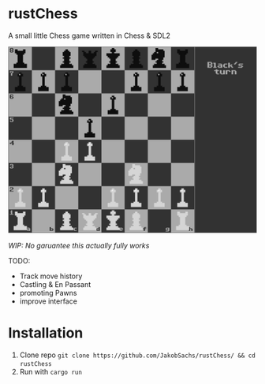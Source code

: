 # rustChess
A small little Chess game written in Chess &amp; SDL2

![A Screenshot of the chess game](https://github.com/JakobSachs/rustChess/blob/master/screenshot.png)

_WIP: No garuantee this actually fully works_

TODO:
- Track move history
- Castling & En Passant
- promoting Pawns
- improve interface

# Installation
1. Clone repo `git clone https://github.com/JakobSachs/rustChess/ && cd rustChess`
2. Run with `cargo run`
